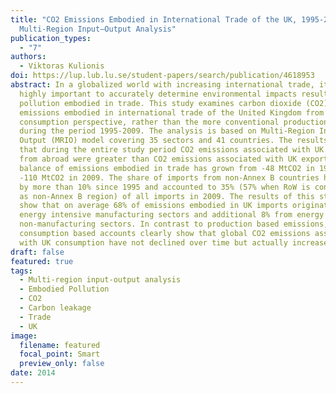 ```yaml
---
title: "CO2 Emissions Embodied in International Trade of the UK, 1995-2009: A
  Multi-Region Input–Output Analysis"
publication_types:
  - "7"
authors:
  - Viktoras Kulionis
doi: https://lup.lub.lu.se/student-papers/search/publication/4618953
abstract: In a globalized world with increasing international trade, it is
  highly important to accurately determine environmental impacts resulting from
  pollution embodied in trade. This study examines carbon dioxide (CO2)
  emissions embodied in international trade of the United Kingdom from a
  consumption perspective, rather than the more conventional production side,
  during the period 1995-2009. The analysis is based on Multi-Region Input
  Output (MRIO) model covering 35 sectors and 41 countries. The results show
  that during the entire study period CO2 emissions associated with UK imports
  from abroad were greater than CO2 emissions associated with UK exports. The
  balance of emissions embodied in trade has grown from -48 MtCO2 in 1995 to
  -110 MtCO2 in 2009. The share of imports from non-Annex B countries have risen
  by more than 10% since 1995 and accounted to 35% (57% when RoW is considered
  as non-Annex B region) of all imports in 2009. The results of this study also
  show that on average 68% of emissions embodied in UK imports originate from
  energy intensive manufacturing sectors and additional 8% from energy intensive
  non-manufacturing sectors. In contrast to production based emissions,
  consumption based accounts clearly show that global CO2 emissions associated
  with UK consumption have not declined over time but actually increased.
draft: false
featured: true
tags:
  - Multi-region input-output analysis
  - Embodied Pollution
  - CO2
  - Carbon leakage
  - Trade
  - UK
image:
  filename: featured
  focal_point: Smart
  preview_only: false
date: 2014
---
```

